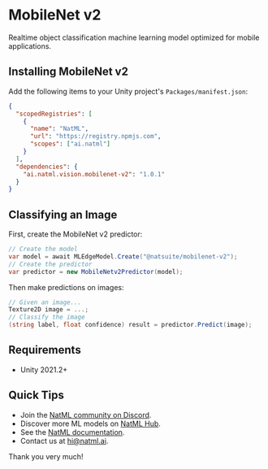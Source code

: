 # MobileNet v2
Realtime object classification machine learning model optimized for mobile applications.

## Installing MobileNet v2
Add the following items to your Unity project's `Packages/manifest.json`:
```json
{
  "scopedRegistries": [
    {
      "name": "NatML",
      "url": "https://registry.npmjs.com",
      "scopes": ["ai.natml"]
    }
  ],
  "dependencies": {
    "ai.natml.vision.mobilenet-v2": "1.0.1"
  }
}
```

## Classifying an Image
First, create the MobileNet v2 predictor:
```csharp
// Create the model
var model = await MLEdgeModel.Create("@natsuite/mobilenet-v2");
// Create the predictor
var predictor = new MobileNetv2Predictor(model);
```

Then make predictions on images:
```csharp
// Given an image...
Texture2D image = ...;
// Classify the image
(string label, float confidence) result = predictor.Predict(image);
```

## Requirements
- Unity 2021.2+

## Quick Tips
- Join the [NatML community on Discord](https://natml.ai/community).
- Discover more ML models on [NatML Hub](https://hub.natml.ai).
- See the [NatML documentation](https://docs.natml.ai/natml).
- Contact us at [hi@natml.ai](mailto:hi@natml.ai).

Thank you very much!